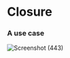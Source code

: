 # Closure

### A use case

![Screenshot (443)](https://github.com/Zareel/PlacementAssignment_ZareelKalam/assets/110910838/2f52ff4d-808a-4f28-b27c-a9af963ef461)

